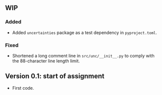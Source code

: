 ## WIP

### Added
- Added `uncertainties` package as a test dependency in `pyproject.toml`.

### Fixed
- Shortened a long comment line in `src/unc/__init__.py` to comply with the 88-character line length limit.

## Version 0.1: start of assignment


* First code.